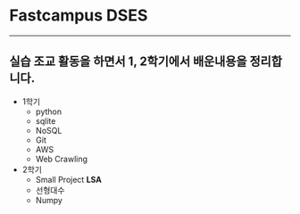# Fastcampus DSES
___
## 실습 조교 활동을 하면서 1, 2학기에서 배운내용을 정리합니다.
* 1학기
  * python
  * sqlite
  * NoSQL
  * Git
  * AWS
  * Web Crawling
* 2학기
  * Small Project __LSA__
  * 선형대수
  * Numpy

